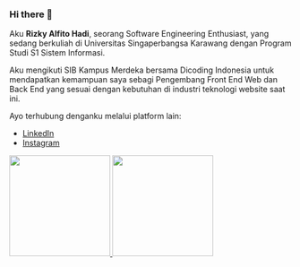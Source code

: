 ### Hi there 👋
Aku **Rizky Alfito Hadi**, seorang Software Engineering Enthusiast, yang sedang berkuliah di Universitas Singaperbangsa Karawang dengan Program Studi S1 Sistem Informasi.

Aku mengikuti SIB Kampus Merdeka bersama Dicoding Indonesia untuk mendapatkan kemampuan saya sebagi Pengembang Front End Web dan Back End yang sesuai dengan kebutuhan di industri teknologi website saat ini.

Ayo terhubung denganku melalui platform lain:
* [LinkedIn](https://linkedin.com/in/rizkyalfito)
* [Instagram](https://instagram.com/ikyalfito)

<p align="left">
<a href="https://github.com/rizkyalfito">
  <img height="180em" src="https://github-readme-stats-eight-theta.vercel.app/api?username=rizkyalfito&show_icons=true&theme=algolia&include_all_commits=true&count_private=true"/>
  <img height="180em" src="https://github-readme-stats-eight-theta.vercel.app/api/top-langs/?username=rizkyalfito&layout=compact&langs_count=8&theme=algolia"/>
</a>
</p>
